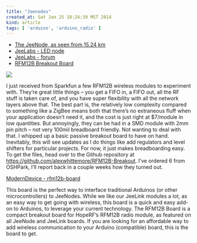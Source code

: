 ```yaml
---
title: "Jeenodes"
created_at: Sat Jan 25 18:24:39 MST 2014
kind: article
tags: [ 'arduino', 'arduino_radio' ]
---
```


* [The JeeNode, as seen from 15.24 km](http://jeelabs.org/2011/12/19/the-jeenode-as-seen-from-15-24-km/)
* [JeeLabs - LED node](http://jeelabs.org/2012/12/14/meet-the-led-node-v2/)
* [JeeLabs - forum](http://jeelabs.net/projects/cafe/boards/)
* [RFM12B Breakout Board](http://www.alexwhittemore.com/rfm12b-breakout-board/)

<img src="/assets/images/alexwhittemore_rfm12b_breakout.png" >

I just received from Sparkfun a few RFM12B wireless modules to experiment
with. They’re great little things – you get a FIFO in, a FIFO out,
all the RF stuff is taken care of, and you have super flexibility with
all the network layers above that. The best part is, the relatively
low complexity compared to something like a ZigBee means both that
there’s no extraneous fluff when your application doesn’t need
it, and the cost is just right at $7/module in low quantities. But
annoyingly, they can be had in a SMD module with 2mm pin pitch –
not very 100mil breadboard friendly. Not wanting to deal with that. I
whipped up a basic passive breakout board to have on hand. Inevitably,
this will see updates as I do things like add regulators and level
shifters for particular projects. For now, it just makes breadboarding
easy. To get the files, head over to the Github repository at
https://github.com/alexwhittemore/RFM12B-Breakout. I’ve ordered 6 from
OSHPark, I’ll report back in a couple weeks how they turned out.

[ModernDevice - rfm12b-board](http://moderndevice.com/product/jeelabs-rfm12b-board-kit/)

This board is the perfect way to interface traditional Arduinos (or other
microcontrollers) to JeeNodes. While we like our JeeLink modules a lot,
as an easy way to get going with wireless, this board is a quick and
easy add-on to Arduinos, to leverage your current technology. The RFM12B
Board is a compact breakout board for HopeRF’s RFM12B radio module,
as featured on all JeeNode and JeeLink boards. If you are looking for an
affordable way to add wireless communication to your Arduino (compatible)
board, this is the board to get.

